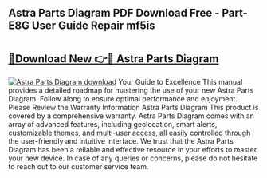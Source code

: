 ## Astra Parts Diagram PDF Download Free - Part-E8G User Guide Repair mf5is

# <h2><a href="http://dfsdd9s.blite.top/?on=Astra+Parts+Diagram">🔗Download New 👉🔴 Astra Parts Diagram</a></h2>

[![Astra Parts Diagram download](https://i.imgur.com/lujVjoI.png)](http://dfsdd9s.blite.top/?on=Astra+Parts+Diagram)
Your Guide to Excellence This manual provides a detailed roadmap for mastering the use of your new Astra Parts Diagram. Follow along to ensure optimal performance and enjoyment. Please Review the Warranty Information Astra Parts Diagram This product is covered by a comprehensive warranty. Astra Parts Diagram comes with an array of advanced features, including geolocation, smart alerts, customizable themes, and multi-user access, all easily controlled through the user-friendly and intuitive interface. We trust that the Astra Parts Diagram has been a reliable and effective resource in your efforts to master your new device. In case of any queries or concerns, please do not hesitate to reach out to our customer service team.
